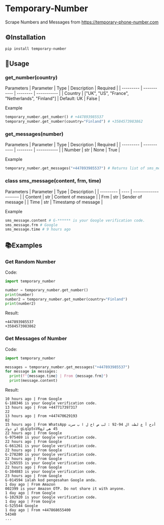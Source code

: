 # Temporary-Number
Scrape Numbers and Messages from https://temporary-phone-number.com
## ⚙️Installation
```
pip install temporary-number
```
## 📕Usage
### get_number(country)
Parameters
| Parameter | Type | Description | Required | 
| --------- | ----------- | -------- | ----------- |
| Country   | ["UK", "US", "France", "Netherlands", "Finland"] | Default: UK | False    | 

Example
```py
temporary_number.get_number() # +447893985537
temporary_number.get_number(country="Finland") # +3584573983862
```
### get_messages(number)
Parameters
| Parameter | Type | Description | Required | 
| --------- | ----------- | -------- | ----------- |
| Number   | str | None | True    | 

Example
```py
temporary_number.get_messages("+447893985537") # Returns list of sms_message
```
### class sms_message(content, frm, time)
Parameters
| Parameter | Type | Description          | 
| --------- | ---- | -------------------- | 
| Content   | str  | Content of message   | 
| Frm       | str  | Sender of message    | 
| Time      | str  | Timestamp of message | 

Example
```py
sms_message.content # G-****** is your Google verification code.
sms_message.frm # Google
sms_message.time # 9 hours ago
```
## 📚Examples
### Get Random Number
Code:
```py
import temporary_number

number = temporary_number.get_number()
print(number)
number2 = temporary_number.get_number(country="Finland")
print(number2)
```
Result:
```
+447893985537
+3584573983862
```
### Get Messages of Number
Code:
```py
import temporary_number

messages = temporary_number.get_messages("+447893985537")
for message in messages:
  print(f"{message.time} | From {message.frm}")
  print(message.content)
```
Result:
```
10 hours ago | From Google
G-188346 is your Google verification code.
13 hours ago | From +447717397317
22
13 hours ago | From +447470629193
02
15 hours ago | From WhatsApp ‎‫أدح أ ع لطت ال 94-92 : لب ص اخ ل ا ب سرت او دوك‬‎ ‎‫45 هي لعgLq1p5sV6‬‎
22 hours ago | From Google
G-975469 is your Google verification code.
22 hours ago | From Google
G-661261 is your Google verification code.
22 hours ago | From Google
G-278280 is your Google verification code.
22 hours ago | From Google
G-326555 is your Google verification code.
22 hours ago | From Google
G-384883 is your Google verification code.
23 hours ago | From Google
G-014594 ialah kod pengesahan Google anda.
1 day ago | From Amazon
002399 is your Amazon OTP. Do not share it with anyone.
1 day ago | From Google
G-102920 is your Google verification code.
1 day ago | From Google
G-525544 Google
1 day ago | From +447868655400
54340
...
```

